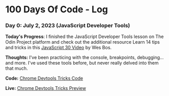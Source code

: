 # 100 Days Of Code - Log

### Day 0: July 2, 2023 (JavaScript Developer Tools)
<!-- ##### (delete me or comment me out) -->

**Today's Progress**: I finished the JavaScript Developer Tools lesson on The Odin Project platform and check out the additional resource Learn 14 tips and tricks in this [JavaScript 30 Video](https://www.youtube.com/watch?v=xkzDaKwinA8) by Wes Bos.

**Thoughts:** I've been practicing with the console, breakpoints, debugging... and more. I've used these tools before, but never really delved into them that much.

**Code:** [Chrome Devtools Tricks Code](https://github.com/carlosfrontend/chrome-dev-tools-tricks)

**Live:** [Chrome Devtools Tricks Preview](https://carlosfrontend.github.io/chrome-dev-tools-tricks/)

<!-- ### Day 1: June 27, Monday

**Today's Progress**: I've gone through many exercises on FreeCodeCamp.

**Thoughts** I've recently started coding, and it's a great feeling when I finally solve an algorithm challenge after a lot of attempts and hours spent.

**Link(s) to work**
1. [Find the Longest Word in a String](https://www.freecodecamp.com/challenges/find-the-longest-word-in-a-string)
2. [Title Case a Sentence](https://www.freecodecamp.com/challenges/title-case-a-sentence) -->

